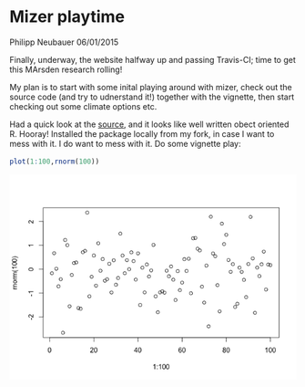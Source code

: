 # Mizer playtime
Philipp Neubauer
06/01/2015

Finally, underway, the website halfway up and passing Travis-CI; time to get this MArsden research rolling!

My plan is to start with some inital playing around with mizer, check out the source code (and try to udnerstand it!) together with the vignette, then start checking out some climate options etc.

Had a quick look at the [source](https://github.com/Philipp-Neubauer/mizer/tree/master/R), and it looks like well written obect oriented R. Hooray! Installed the package locally from my fork, in case I want to mess with it. I do want to mess with it. Do some vignette play:


```r
plot(1:100,rnorm(100))
```

![](2015-01-08-rmarkdown-test_files/figure-html/unnamed-chunk-1-1.png)
